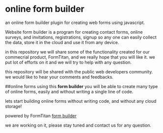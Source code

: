 # online form builder 
an online form builder plugin for creating web forms using javascript.

Website form builder is a program for creating contact forms, online surveys, and invitations, registrations, signup  so any one can easily collect the data, store it in the cloud and use it from any device.

in this repository we will share some of the functionality created for our commecrial product, FormTitan, and we really hope that you will like it.
we put lot of efforts on it and we will try to help with any question.

this repository will be shared with the public web developers community.
we would like to hear your comments and feedbacks.


##online forms
using this **form builder** you will be able to create many type of online forms, easily and without writing a single line of code.

lets start building online forms without writing code, and without any cloud storage!

powered by FormTitan <a href="https://formtitan.com">form builder</a>

we are working on it, please stay tuned and contact us for any question.

